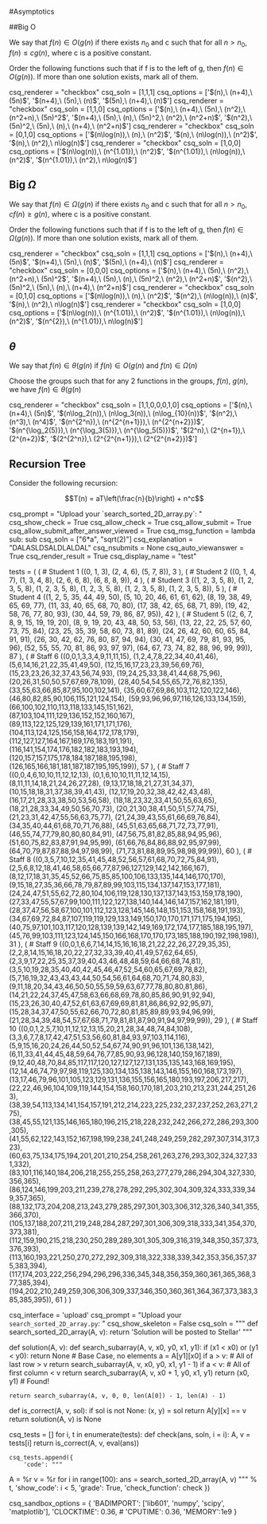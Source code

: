 #Asymptotics

##Big O

We say that $f(n) \in O(g(n)$ if there exists $n_0$ and c such that for all $n>n_0$, $f(n) \le cg(n)$, where c is a positive constant.

Order the following functions such that if f is to the left of g, then $f(n) \in O(g(n))$. If more than one solution exists, mark all of them.

<question multiplechoice>
csq_renderer = "checkbox"
csq_soln = [1,1,1]
csq_options =  ['$(n),\ (n+4),\ (5n)$',
 '$(n+4),\ (5n),\ (n)$',
 '$(5n),\ (n+4),\ (n)$']
</question>

<question multiplechoice>
csq_renderer = "checkbox"
csq_soln = [1,1,0]
csq_options =  ['$(n),\ (n+4),\ (5n),\ (n^2),\ (n^2+n),\ (5n)^2$',
 '$(n+4),\ (5n),\ (n),\ (5n)^2,\ (n^2),\ (n^2+n)$',
 '$(n^2),\ (5n)^2,\ (5n),\ (n),\ (n+4),\ (n^2+n)$']
</question>


<question multiplechoice>
csq_renderer = "checkbox"
csq_soln = [0,1,0]
csq_options =  ['$(n\log(n)),\ (n),\ (n^2)$',
 '$(n),\ (n\log(n)),\ (n^2)$',
 '$(n),\ (n^2),\ n\log(n)$']
</question>

<question multiplechoice>
csq_renderer = "checkbox"
csq_soln = [1,0,0]
csq_options =  ['$(n\log(n)),\ (n^{1.01}),\ (n^2)$',
 '$(n^{1.01}),\ (n\log(n)),\ (n^2)$',
 '$(n^{1.01}),\ (n^2),\ n\log(n)$']
</question>

## Big $\Omega$

We say that $f(n) \in \Omega(g(n)$ if there exists $n_0$ and c such that for all $n>n_0$, $cf(n) \ge g(n)$, where c is a positive constant.

Order the following functions such that if f is to the left of g, then $f(n) \in \Omega(g(n))$. If more than one solution exists, mark all of them.

<question multiplechoice>
csq_renderer = "checkbox"
csq_soln = [1,1,1]
csq_options =  ['$(n),\ (n+4),\ (5n)$',
 '$(n+4),\ (5n),\ (n)$',
 '$(5n),\ (n+4),\ (n)$']
</question>

<question multiplechoice>
csq_renderer = "checkbox"
csq_soln = [0,0,0]
csq_options =  ['$(n),\ (n+4),\ (5n),\ (n^2),\ (n^2+n),\ (5n)^2$',
 '$(n+4),\ (5n),\ (n),\ (5n)^2,\ (n^2),\ (n^2+n)$',
 '$(n^2),\ (5n)^2,\ (5n),\ (n),\ (n+4),\ (n^2+n)$']
</question>


<question multiplechoice>
csq_renderer = "checkbox"
csq_soln = [0,1,0]
csq_options =  ['$(n\log(n)),\ (n),\ (n^2)$',
 '$(n^2),\ (n\log(n)),\ (n)$',
 '$(n),\ (n^2),\ n\log(n)$']
</question>

<question multiplechoice>
csq_renderer = "checkbox"
csq_soln = [1,0,0]
csq_options =  ['$(n\log(n)),\ (n^{1.01}),\ (n^2)$',
 '$(n^{1.01}),\ (n\log(n)),\ (n^2)$',
 '$(n^{2}),\ (n^{1.01}),\ n\log(n)$']
</question>


## $\theta$

We say that $f(n) \in \theta(g(n)$ if $f(n) \in O(g(n)$ and $f(n) \in \Omega(n)$

Choose the groups such that for any 2 functions in the groups, $f(n)$, $g(n)$, we have $f(n) \in \theta(g(n)$

<question multiplechoice>
csq_renderer = "checkbox"
csq_soln = [1,1,0,0,0,1,0]
csq_options =  ['$(n),\ (n+4),\ (5n)$',
 '$(n\log_2(n)),\ (n\log_3(n)),\ (n\log_{10}(n))$',
 '$(n^2),\ (n^3),\ (n^4)$',
'$(n^{2^n}),\ (n^{2^{n+1}}),\ (n^{2^{n+2}})$',
'$(n^{\log_2(5)}),\ (n^{\log_3(5)}),\ (n^{\log_5(5)})$',
'$(2^n),\ (2^{n+1}),\ (2^{n+2})$',
'$(2^{2^n}),\ (2^{2^{n+1}}),\ (2^{2^{n+2}})$']
</question>

## Recursion Tree

Consider the following recursion: 

$$T(n) = aT\left(\frac{n}{b}\right) + n^c$$ 


<question expression>
csq_prompt = "Upload your `search_sorted_2D_array.py`: "
csq_show_check = True
csq_allow_check = True
csq_allow_submit = True
csq_allow_submit_after_answer_viewed = True
csq_msg_function = lambda sub: sub
csq_soln = ["6*a", "sqrt(2)"]
csq_explanation = "DALASLDSALDLALDAL"
csq_nsubmits = None
csq_auto_viewanswer = True
csq_render_result = True
csq_display_name = "test"

</question>

<question multiplechoice>


</question>


<question pythoncode>

tests = (
    ( # Student 1
        ((0, 1, 3),
         (2, 4, 6),
         (5, 7, 8)),
        3
    ),
    ( # Student 2
        ((0, 1, 4, 7),
         (1, 3, 4, 8),
         (2, 6, 6, 8),
         (6, 8, 8, 9)),
        4
    ),
    ( # Student 3
        ((1, 2, 3, 5, 8),
         (1, 2, 3, 5, 8),
         (1, 2, 3, 5, 8),
         (1, 2, 3, 5, 8),
         (1, 2, 3, 5, 8),
         (1, 2, 3, 5, 8)),
        5
    ),
    ( # Student 4
        ((1,  2,  5,  35, 44, 49, 50),
         (5,  10, 20, 46, 61, 61, 62),
         (8,  19, 38, 49, 65, 69, 77),
         (11, 33, 40, 65, 68, 70, 80),
         (17, 38, 42, 65, 68, 71, 89),
         (19, 42, 58, 76, 77, 80, 93),
         (30, 44, 59, 79, 86, 87, 95)),
        42
    ),
    ( # Student 5
        ((2,  6,  7,  8,  9,  15, 19, 19, 20),
         (8,  9,  19, 20, 43, 48, 50, 53, 56),
         (13, 22, 22, 25, 57, 60, 73, 75, 84),
         (23, 25, 35, 39, 58, 60, 73, 81, 89),
         (24, 26, 42, 60, 60, 65, 84, 91, 91),
         (26, 30, 42, 62, 76, 80, 87, 94, 94),
         (30, 41, 47, 69, 79, 81, 93, 95, 96),
         (52, 55, 55, 70, 81, 86, 93, 97, 97),
         (64, 67, 73, 74, 82, 88, 96, 99, 99)),
        87
    ),
    ( # Staff 6
        ((0,0,1,3,3,4,9,11,11,15),
        (1,2,4,7,8,22,34,40,41,46),
        (5,6,14,16,21,22,35,41,49,50),
        (12,15,16,17,23,23,39,56,69,76),
        (15,23,23,26,32,37,43,56,74,93),
        (19,24,25,33,38,41,44,68,75,96),
        (20,26,31,50,50,57,67,69,78,109),
        (28,40,54,54,55,65,72,76,82,135),
        (33,55,63,66,85,87,95,100,102,141),
        (35,60,67,69,86,103,112,120,122,146),
        (46,80,82,85,90,106,115,121,124,154),
        (59,93,96,96,97,116,126,133,134,159),
        (66,100,102,110,113,118,133,145,151,162),
        (87,103,104,111,129,136,152,152,160,167),
        (89,113,122,125,129,139,161,171,171,176),
        (104,113,124,125,156,158,164,172,178,179),
        (112,127,127,164,167,169,176,183,191,191),
        (116,141,154,174,176,182,182,183,193,194),
        (120,157,157,175,178,184,187,188,195,198),
        (126,165,166,181,181,187,187,195,195,199)),
        57
    ),
    ( # Staff 7
        ((0,0,4,6,10,10,11,12,12,13),
        (0,1,6,10,10,11,11,12,14,15),
        (8,11,11,14,18,21,24,26,27,28),
        (9,13,17,18,18,21,27,31,34,37),
        (10,15,18,18,31,37,38,39,41,43),
        (12,17,19,20,32,38,42,42,43,48),
        (16,17,21,28,33,38,50,53,56,58),
        (18,18,23,32,33,41,50,55,63,65),
        (18,21,28,33,34,49,50,56,70,73),
        (20,21,30,38,41,50,51,57,74,75),
        (21,23,31,42,47,55,56,63,75,77),
        (21,24,39,43,55,61,66,69,76,84),
        (34,35,40,44,61,68,70,71,76,88),
        (45,51,63,65,68,71,72,73,77,91),
        (46,55,74,77,79,80,80,80,84,91),
        (47,56,75,81,82,85,88,94,95,96),
        (51,60,75,82,83,87,91,94,95,99),
        (61,66,76,84,86,88,92,95,97,99),
        (64,70,79,87,87,88,94,97,98,99),
        (71,73,81,88,89,95,98,98,99,99)),
      60
    ),
    ( # Staff 8
        ((0,3,5,7,10,12,35,41,45,48,52,56,57,61,68,70,72,75,84,91),
        (2,5,6,8,12,18,41,46,58,65,66,77,87,96,127,129,142,142,166,167),
        (8,12,17,18,31,35,45,52,66,75,85,85,100,106,133,135,144,146,170,170),
        (9,15,18,27,35,36,66,78,79,87,89,99,103,115,134,137,147,153,177,181),
        (24,24,47,51,55,62,72,80,104,106,119,128,130,137,137,143,153,159,178,190),
        (27,33,47,55,57,67,99,100,111,122,127,138,140,144,146,147,157,162,181,191),
        (28,37,47,56,58,67,100,101,112,123,128,145,146,148,151,153,158,168,191,193),
        (34,67,69,72,84,87,107,119,119,129,133,149,150,170,170,171,171,175,194,195),
        (40,75,97,101,103,117,120,128,139,139,142,149,169,172,174,177,185,188,195,197),
        (45,76,99,103,111,123,124,145,150,166,168,170,170,173,185,188,190,192,198,198)),
        31
    ),
    ( # Staff 9
        ((0,0,1,6,6,7,14,14,15,16,16,18,21,22,22,26,27,29,35,35),
        (2,2,8,14,15,16,18,20,22,27,32,33,39,40,41,49,57,62,64,65),
        (2,3,9,17,22,25,35,37,39,40,43,46,48,48,59,64,66,68,74,81),
        (3,5,10,19,28,35,40,40,42,45,46,47,52,54,60,65,67,69,78,82),
        (5,7,16,19,32,43,43,43,44,50,54,56,61,64,68,70,71,74,80,83),
        (9,11,18,20,34,43,46,50,50,55,59,59,63,67,77,78,80,80,81,86),
        (14,21,22,24,37,45,47,58,63,66,68,69,78,80,85,86,90,91,92,94),
        (15,23,26,30,40,47,52,61,63,67,69,69,81,81,86,86,92,92,95,97),
        (15,28,34,37,47,50,55,62,66,70,72,80,81,85,89,89,93,94,96,99),
        (21,28,34,39,48,54,57,67,68,71,79,81,81,87,90,91,94,97,99,99)),
        29
    ),
    ( # Staff 10
        ((0,0,1,2,5,7,10,11,12,12,13,15,20,21,28,34,48,74,84,108),
        (3,3,6,7,7,8,17,42,47,51,53,56,60,81,84,93,97,103,114,116),
        (5,9,15,16,20,24,26,44,50,52,54,67,74,90,91,96,101,136,138,142),
        (6,11,33,41,44,45,48,59,64,76,77,85,90,93,96,128,140,159,167,189),
        (9,12,40,48,70,84,85,117,117,120,127,127,127,131,135,135,143,168,169,195),
        (12,14,46,74,79,97,98,119,125,130,134,135,138,143,146,155,160,168,173,197),
        (13,17,46,79,96,101,105,123,129,131,136,155,156,165,180,193,197,206,217,217),
        (22,22,46,96,104,109,119,144,154,158,160,170,181,203,210,213,231,244,251,263),
        (38,39,54,113,134,141,154,157,191,212,214,223,225,232,237,237,252,263,271,275),
        (38,45,55,121,135,146,165,180,196,215,218,228,232,242,266,272,286,293,300,305),
        (41,55,62,122,143,152,167,198,199,238,241,248,249,259,282,297,307,314,317,323),
        (60,63,75,134,175,194,201,201,210,254,258,261,263,276,293,302,324,327,331,332),
        (83,101,116,140,184,206,218,255,255,258,263,277,279,286,294,304,327,330,356,365),
        (86,124,146,199,203,211,239,278,278,292,295,302,304,309,324,333,339,349,357,365),
        (88,132,173,204,208,213,243,279,285,297,301,303,306,312,326,340,341,355,366,370),
        (105,137,188,207,211,219,248,284,287,297,301,306,309,318,333,341,354,370,373,381),
        (112,159,190,215,218,230,250,289,289,301,305,309,316,319,348,350,357,373,376,393),
        (113,160,193,221,250,270,272,292,309,318,322,338,339,342,353,356,357,375,383,394),
        (117,174,203,222,256,294,296,296,336,345,348,356,359,360,361,365,368,377,385,394),
        (194,202,210,249,259,306,306,309,337,346,350,360,361,364,367,373,383,385,385,395)),
        61
    )
)

csq_interface = 'upload'
csq_prompt = "Upload your `search_sorted_2D_array.py`: "
csq_show_skeleton = False
csq_soln = """
def search_sorted_2D_array(A, v): 
    return 'Solution will be posted to Stellar'
"""

def solution(A, v):
    def search_subarray(A, v, x0, y0, x1, y1):
        if (x1 < x0) or (y1 < y0):
            return None             # Base Case, no elements
        a = A[y1][x0]
        if a > v:                   # All of last row > v
            return search_subarray(A, v, x0, y0, x1, y1 - 1)
        if a < v:                   # All of first column < v
            return search_subarray(A, v, x0 + 1, y0, x1, y1)
        return (x0, y1)             # Found!

    return search_subarray(A, v, 0, 0, len(A[0]) - 1, len(A) - 1)

def is_correct(A, v, sol):
    if sol is not None:
        (x, y) = sol
        return A[y][x] == v
    return solution(A, v) is None

csq_tests = []
for i, t in enumerate(tests):
    def check(ans, soln, i = i):
        A, v = tests[i]
        return is_correct(A, v, eval(ans))
        
    csq_tests.append({
        'code': """
A = %r
v = %r
for i in range(100):
    ans = search_sorted_2D_array(A, v)
""" % t,
        'show_code': i < 5,
        'grade': True,
        'check_function': check
    })

csq_sandbox_options = {
    'BADIMPORT': ['lib601', 'numpy', 'scipy', 'matplotlib'], 
    'CLOCKTIME': 0.36, 
    # 'CPUTIME': 0.36, 
    'MEMORY':1e9
}
</question>
